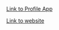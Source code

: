[Link to Profile App](https://x.thunkable.com/copy/734d502fda35e9b5b6f0bd499b374328)

[Link to website](https://profilesite-1pzx.onrender.com/)
